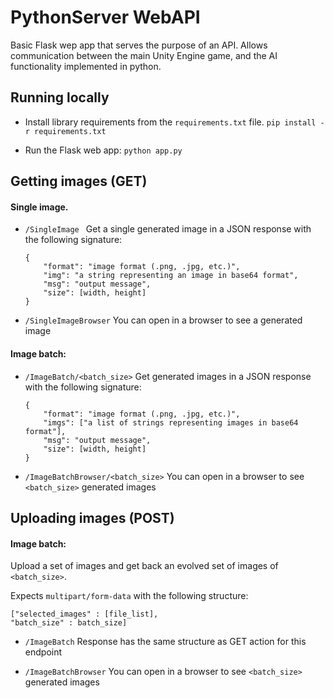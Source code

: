 
# PythonServer WebAPI

Basic Flask wep app that serves the purpose of an API. Allows communication between the main Unity Engine game, and the AI functionality implemented in python.

## Running locally

- Install library requirements from the `requirements.txt` file. 
`pip install -r requirements.txt`

- Run the Flask web app: `python app.py`


## Getting images (GET)

#### Single image.
- `/SingleImage `
    Get a single generated image in a JSON response with the following signature:
    ```
    {
        "format": "image format (.png, .jpg, etc.)",
        "img": "a string representing an image in base64 format",
        "msg": "output message",
        "size": [width, height]
    }
    ```
- `/SingleImageBrowser`
    You can open in a browser to see a generated image
#### Image batch:
- `/ImageBatch/<batch_size>`
    Get generated images in a JSON response with the following signature:
    ```
    {
        "format": "image format (.png, .jpg, etc.)",
        "imgs": ["a list of strings representing images in base64 format"],
        "msg": "output message",
        "size": [width, height]
    }
    ```

- `/ImageBatchBrowser/<batch_size>`
    You can open in a browser to see `<batch_size>` generated images

## Uploading images (POST)

#### Image batch:

Upload a set of images and get back an evolved set of images of `<batch_size>`.

Expects `multipart/form-data` with the following structure:
```
["selected_images" : [file_list],
"batch_size" : batch_size]
```

- `/ImageBatch`
    Response has the same structure as GET action for this endpoint


- `/ImageBatchBrowser`
    You can open in a browser to see `<batch_size>` generated images




